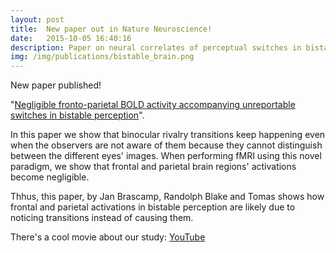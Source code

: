 ```yaml
---
layout: post
title:  New paper out in Nature Neuroscience!
date:   2015-10-05 16:40:16
description: Paper on neural correlates of perceptual switches in bistable perception published!
img: /img/publications/bistable_brain.png
---
```



New paper published!

"<a href="http://www.nature.com/neuro/journal/vaop/ncurrent/full/nn.4130.html" target="_blank" alt="Negligible fronto-parietal BOLD activity accompanying unreportable switches in bistable perception" >Negligible fronto-parietal BOLD activity accompanying unreportable switches in bistable perception</a>". 

In this paper we show that binocular rivalry transitions keep happening even when the observers are not aware of them because they cannot distinguish between the different eyes' images. When performing fMRI using this novel paradigm, we show that frontal and parietal brain regions' activations become negligible.

Thhus, this paper, by Jan Brascamp, Randolph Blake and Tomas shows how frontal and parietal activations in bistable perception are likely due to noticing transitions instead of causing them. 

There's a cool movie about our study: <a href="https://www.youtube.com/watch?v=WYqZnGtwZgI">YouTube</a>
